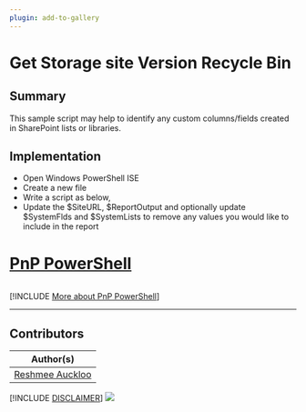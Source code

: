 ```yaml
---
plugin: add-to-gallery
---
```


# Get Storage site Version Recycle Bin

## Summary

This sample script may help to identify any custom columns/fields created in SharePoint lists or libraries.

## Implementation

- Open Windows PowerShell ISE
- Create a new file
- Write a script as below,
- Update the $SiteURL, $ReportOutput and optionally update $SystemFlds and $SystemLists to remove any values you would like to include in the report

# [PnP PowerShell](#tab/pnpps)
```powershell

```
[!INCLUDE [More about PnP PowerShell](../../docfx/includes/MORE-PNPPS.md)]
***

## Contributors

| Author(s) |
|-----------|
| [Reshmee Auckloo](https://github.com/reshmee011)|

[!INCLUDE [DISCLAIMER](../../docfx/includes/DISCLAIMER.md)]
<img src="https://m365-visitor-stats.azurewebsites.net/script-samples/scripts/spo-get-customfields-lists" aria-hidden="true" />
